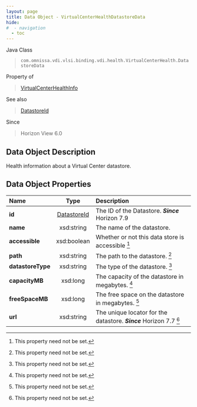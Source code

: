 ```yaml
---
layout: page
title: Data Object - VirtualCenterHealthDatastoreData
hide:
#  - navigation
  - toc
---
```






Java Class
> `com.omnissa.vdi.vlsi.binding.vdi.health.VirtualCenterHealth.DatastoreData`

Property of
> [VirtualCenterHealthInfo](vdi.health.VirtualCenterHealth.VirtualCenterHealthInfo.md#field_detail)

See also
> [DatastoreId](vdi.entity.DatastoreId.md)

Since
> Horizon View 6.0


## Data Object Description

Health information about a Virtual Center datastore.

## Data Object Properties

 Name | Type | Description
:---|:---:|:---
**id**| [DatastoreId](vdi.entity.DatastoreId.md)|  The ID of the Datastore.  **_Since_** Horizon 7.9
**name**|  xsd:string|  The name of the datastore.
**accessible**|  xsd:boolean|  Whether or not this data store is accessible [^1]
**path**|  xsd:string|  The path to the datastore. [^1]
**datastoreType**|  xsd:string|  The type of the datastore. [^1]
**capacityMB**|  xsd:long|  The capacity of the datastore in megabytes. [^1]
**freeSpaceMB**|  xsd:long|  The free space on the datastore in megabytes. [^1]
**url**|  xsd:string|  The unique locator for the datastore.  **_Since_** Horizon 7.7 [^1]
 


 


[^1]: This property need not be set.